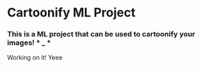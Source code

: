 # Cartoonify ML Project
### This is a ML project that can be used to cartoonify your images! * _ *
Working on it! Yeee